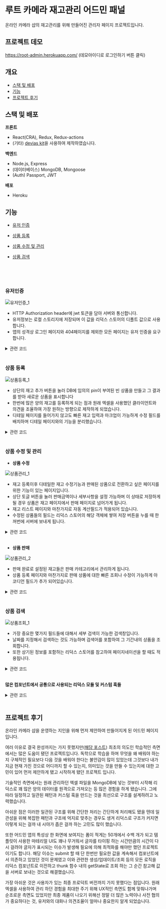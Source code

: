 # 루트 카메라 재고관리 어드민 패널

온라인 카메라 샵의 재고관리를 위해 만들어진 관리자 페이지 프로젝트입니다.

## 프로젝트 데모

https://root-admin.herokuapp.com/ (데모아이디로 로그인하기 버튼 클릭)

## 개요

-   [스택 및 배포](#스택-및-배포)
-   [기능](#기능)
-   [프로젝트 후기](#프로젝트-후기)

## 스택 및 배포 <a id='스택-및-배포'></a>

**프론트**

-   React(CRA), Redux, Redux-actions
-   (기타) [devias kit](https://github.com/devias-io/material-kit-react)을 사용하여 제작하였습니다.

**백엔드**

-   Node.js, Express
-   (데이터베이스) MongoDB, Mongoose
-   (Auth) Passport, JWT

**배포**

-   Heroku

## 기능 <a id='기능'></a>

-   [유저 인증](#유저-인증)
-   [상품 등록](#상품-등록)
-   [상품 수정 및 관리](#상품-수정-및-관리)
-   [상품 검색](#상품-검색)

    <br/>
    <br/>
    <br/>

### 유저인증 <a id='유저-인증'></a>

![유저인증_1](https://github.com/Knorway/ImageBucket/blob/main/ImageBucket/project/root-admin/login_1.gif?raw=true)
<br />

-   HTTP Authorization header에 jwt 토큰을 담아 서버와 통신합니다.
-   유저정보는 로컬 스토리지에 저장되며 이 값을 리덕스 스토어의 디폴트 값으로 사용합니다.
-   앱의 성격상 로그인 페이지와 404페이지를 제외한 모든 페이지는 유저 인증을 요구합니다.

<details>
<summary>관련 코드</summary>
<div>
<br/>

**프론트**

[frontend/src/utils/useAuth.jsx](https://github.com/Knorway/root-camera-admin/blob/master/frontend/src/utils/useAuth.js)

[frontend/src/utils/modules/index.js](https://github.com/Knorway/root-camera-admin/blob/master/frontend/src/modules/index.js)

[frontend/src/views/auth/LoginView.jsx](https://github.com/Knorway/root-camera-admin/blob/master/frontend/src/views/auth/LoginView.jsx#L32)

**서버**

[backend/middlewares/authMiddleware.js](https://github.com/Knorway/root-camera-admin/blob/master/backend/middlewares/authMiddleware.js)

[backend/controllers/userController.js](https://github.com/Knorway/root-camera-admin/blob/master/backend/controllers/userController.js)

</div>
</details>
<br/>

### 상품 등록 <a id='상품-등록'></a>

![상품등록_1](https://github.com/Knorway/ImageBucket/blob/main/ImageBucket/project/root-admin/stock_1.gif?raw=true)
<br />

-   상단의 재고 추가 버튼을 눌러 DB에 임의의 pin이 부여된 빈 상품을 만들고 그 결과를 받아 새로운 상품을 표시합니다
-   한번에 많은 양의 재고를 등록하게 되는 점과 원래 엑셀을 사용했던 클라이언트와 의견을 조율하여 가장 원하는 방향으로 제작하게 되었습니다.
-   디테일 페이지를 들어가지 않고도 빠른 재고 입력과 마크업이 가능하게 수정 필드를 배치하며 디테일 페이지와의 기능을 분리했습니다.

<details>
<summary>관련 코드</summary>
<div>
<br/>

**프론트**

[frontend/src/view/stocks/StockListView/StockList.jsx](https://github.com/Knorway/root-camera-admin/blob/master/frontend/src/views/stocks/StockListView/StocksList.jsx#L34)

[frontend/src/view/stocks/StockListView/StockListItem.jsx](https://github.com/Knorway/root-camera-admin/blob/master/frontend/src/views/stocks/StockListView/StockListItem.jsx#L28)

[frontend/src/view/stocks/StockListView/Toolbar.jsx](https://github.com/Knorway/root-camera-admin/blob/master/frontend/src/views/stocks/StockListView/Toolbar.jsx#L38)

[frontend/src/view/stocks/AutoTotalCostField.jsx](https://github.com/Knorway/root-camera-admin/blob/master/frontend/src/views/stocks/AutoTotalCostField.jsx#L12)

[frontend/src/util/useCreateStock.js](https://github.com/Knorway/root-camera-admin/blob/master/frontend/src/utils/useCreateStock.js)

[frontend/src/modules/stock.js](https://github.com/Knorway/root-camera-admin/blob/master/frontend/src/modules/stock.js)

**서버**

[backend/controllers/stockContoller.js](https://github.com/Knorway/root-camera-admin/blob/master/backend/controllers/stockController.js)

</div>
</details>
<br/>

### 상품 수정 및 관리 <a id='상품-수정-및-관리'></a>

-   **상품 수정**

![상품관리_1](https://github.com/Knorway/ImageBucket/blob/main/ImageBucket/project/root-admin/stock_2.gif?raw=true)
<br />

-   재고 등록이후 디테일한 재고 수정기능과 판매된 상품으로 전환하고 싶은 페이지를 위한 기능이 있는 페이지입니다.
-   상단 토글 버튼을 눌러 판매금액이나 세부사항을 설정 가능하며 이 상태로 저장하게 될 경우 상품은 재고 페이지에서 판매 페이지로 넘어가게 됩니다.
-   재고 리스트 페이지와 마찬가지로 자동 계산필드가 적용되어 있습니다.
-   수정된 상품들의 필드는 리덕스 스토어의 해당 객체에 쌓여 저장 버튼을 누를 때 한꺼번에 서버에 보내게 됩니다.

<details>
<summary>관련 코드</summary>
<div>
<br/>

**프론트**

[frontend/src/modules/editedStocks.js](https://github.com/Knorway/root-camera-admin/blob/master/frontend/src/modules/editedStocks.js)

[frontend/src/views/stocks/StockDetailView/index.jsx](https://github.com/Knorway/root-camera-admin/blob/master/frontend/src/views/stocks/StockDetailView/index.jsx#L23)

[frontend/src/views/stocks/StockDetailView/StockDetailIn.jsx](https://github.com/Knorway/root-camera-admin/blob/master/frontend/src/views/stocks/StockDetailView/StockDetailIn.jsx#L26)

[frontend/src/views/stocks/StockDetailView/StockDetailOut.jsx](https://github.com/Knorway/root-camera-admin/blob/master/frontend/src/views/stocks/StockDetailView/StockDetailOut.jsx#L31)

**서버**

[backend/controllers/stockContoller.js](https://github.com/Knorway/root-camera-admin/blob/master/backend/controllers/stockController.js#L77)

</div>
</details>
<br/>

-   **상품 판매**

![상품관리_2](https://github.com/Knorway/ImageBucket/blob/main/ImageBucket/project/root-admin/sale_1.gif?raw=true)
<br />

-   판매 완료로 설정된 재고들은 판매 카테고리에서 관리하게 됩니다.
-   상품 등록 페이지와 마찬가지로 판매 상품에 대한 빠른 조회나 수정이 가능하게 아코디언 필드가 추가 되어있습니다.

<details>
<summary>관련 코드</summary>
<div>
<br/>

**프론트**

[frontend/src/views/sales/SaleListView/SalesList.jsx](https://github.com/Knorway/root-camera-admin/blob/master/frontend/src/views/sales/SaleListView/SalesList.jsx#L36)

[frontend/src/views/sales/SaleListView/SalesListItem.jsx](https://github.com/Knorway/root-camera-admin/blob/master/frontend/src/views/sales/SaleListView/SalesListItem.jsx#L33)

[frontend/src/views/sales/AutoProfitField.jsx](https://github.com/Knorway/root-camera-admin/blob/master/frontend/src/views/sales/AutoProfitField.jsx)

**서버**

[backend/controllers/salesController.js](https://github.com/Knorway/root-camera-admin/blob/master/backend/controllers/saleController.js)

</div>
</details>
<br/>

### 상품 검색 <a id='상품-검색'></a>

![상품조회_1](https://github.com/Knorway/ImageBucket/blob/main/ImageBucket/project/root-admin/search_1.gif?raw=true)
<br />

-   가장 중요한 몇가지 필드들에 대해서 세부 검색이 가능한 검색창입니다.
-   날짜를 지정해서 검색하는 것도 가능하며 검색어를 포함하여 그 기간내의 상품을 조회합니다.
-   또한 상기된 정보를 포함하는 리덕스 스토어를 참고하여 페이지네이션을 할 때도 적용됩니다.

<details>
<summary>관련 코드</summary>
<div>
<br/>

**프론트**

[frontend/src/modules/searchQuery.js](https://github.com/Knorway/root-camera-admin/blob/master/frontend/src/modules/searchQuery.js)

[frontend/src/utils/useSearchQuery.js](https://github.com/Knorway/root-camera-admin/blob/master/frontend/src/utils/useSearchQuery.js)

[frontend/src/utils/useToolbar.js](https://github.com/Knorway/root-camera-admin/blob/master/frontend/src/utils/useToolbar.js)

**서버**

[backend/controllers/stockContoller.js](https://github.com/Knorway/root-camera-admin/blob/master/backend/controllers/stockController.js#L5)

</div>
</details>
<br/>

**많은 컴포넌트에서 공통으로 사용되는 리덕스 모듈 및 커스텀 훅들**

<details>
<summary>관련 코드</summary>
<div>
<br/>

[frontend/src/modules/request.js](https://github.com/Knorway/root-camera-admin/blob/master/frontend/src/modules/request.js)

[frontend/src/modules/utils/createRequestThunk.js](https://github.com/Knorway/root-camera-admin/blob/master/frontend/src/modules/utils/createRequestThunk.js)

[frontend/src/utils/useRequest.js](https://github.com/Knorway/root-camera-admin/blob/master/frontend/src/utils/useRequest.js)

[frontend/src/utils/useToolbar.js](https://github.com/Knorway/root-camera-admin/blob/master/frontend/src/utils/useToolbar.js)

[frontend/src/utils/useAuth.js](https://github.com/Knorway/root-camera-admin/blob/master/frontend/src/utils/useAuth.js)

</div>
</details>
<br/>

## 프로젝트 후기 <a id='프로젝트-후기'></a>

온라인 카메라 샵을 운영하는 지인을 위해 먼저 제안하여 만들어지게 된 어드민 페이지입니다.

여러 이유로 결국 완성까지는 가지 못했지만([해당 포스트](https://knorway.github.io/posts/2020-06-27)) 최초의 의도인 학습적인 측면에서는 많은 도움이 됐던 프로젝트입니다. 독학으로 학습을 하며 무엇을 왜 배워야 하는지 구체적인 필요보다 다음 것을 배워야 한다는 불안감이 많이 있었는데 그것보다 내가 지금 현재 가진 것으로 어디까지 할 수 있는지, 의미있는 것을 만들 수 있는지에 대한 고민이 있어 먼저 제안하게 됐고 시작하게 됐던 프로젝트 입니다.

기술적인 측면에서는 원래 관리하던 엑셀 파일을 MongoDB에 넣는 것부터 시작해 리덕스로 꽤 많은 양의 데이터를 원격으로 가져오는 등 많은 경험을 하게 됐습니다.
그에 따라 일정하고 일관된 패턴과 커스텀 훅을 만드는 것을 최선으로 구조를 설계하려고 노력했습니다.

아쉬운 점은 이러한 일관된 구조를 위해 간단한 처리는 간단하게 처리해도 됐을 텐데 일관성을 위해 복잡한 패턴과 구조에 억지로 맞추는 경우도 생겨 리덕스로 구조가 커지면 이렇게 되는 걸까 내 시야가 좁은 걸까 하는 고민도 많이 했습니다.

또한 어드민 앱의 특성상 한 화면에 보여지는 폼이 적게는 50개에서 수백 개가 되고 템플릿이 사용한 마테리얼 UI도 꽤나 무거워서 글자를 타이핑 하는 시간만큼의 시간이 다시 걸려야 글자가 표시되는 이슈가 발생해 필요에 의해 최적화를 해야만 했던 프로젝트이기도 합니다. 해당 이슈는 submit 할 때 단 한번만 필요한 값을 계속해서 컴포넌트에서 의존하고 있었던 것이 문제였고 이와 관련한
생성/업데이트/조회 등의 모든 로직을 리덕스 컴포넌트로 이전하고 thunk 함수 내의 getState로 조회 하는 그 순간 참고해 값을 서버로 보내는 것으로 해결했습니다.

가장 아쉬운 것은 사용자가 있는 최종 프로덕트 버전까지 가지 못했다는 점입니다. 원래 엑셀을 사용하여 관리 하던 경험을 최대한 주기 위해 UX적인 측면도 함께 맞춰나가며 순조로운 측면도 있었지만
최종 제품이 나오기 위해선 정말 더 많은 노력이나 사전 협의가 중요하다는 것, 유저와의 대화나 의견조율이 얼마나 중요한지 알게 되었습니다.
